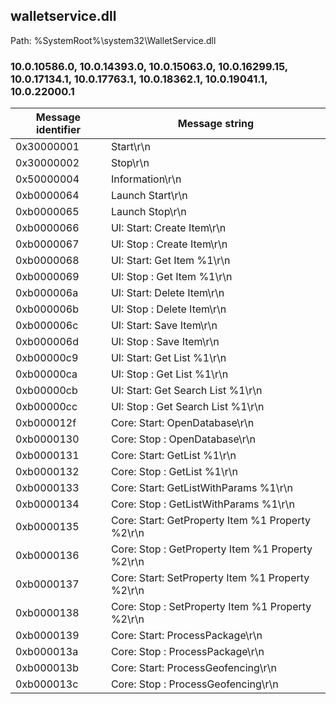 ## walletservice.dll

Path: %SystemRoot%\system32\WalletService.dll

### 10.0.10586.0, 10.0.14393.0, 10.0.15063.0, 10.0.16299.15, 10.0.17134.1, 10.0.17763.1, 10.0.18362.1, 10.0.19041.1, 10.0.22000.1

Message identifier | Message string
--- | ---
0x30000001 | Start\r\n
0x30000002 | Stop\r\n
0x50000004 | Information\r\n
0xb0000064 | Launch Start\r\n
0xb0000065 | Launch Stop\r\n
0xb0000066 | UI: Start: Create Item\r\n
0xb0000067 | UI: Stop : Create Item\r\n
0xb0000068 | UI: Start: Get Item %1\r\n
0xb0000069 | UI: Stop : Get Item %1\r\n
0xb000006a | UI: Start: Delete Item\r\n
0xb000006b | UI: Stop : Delete Item\r\n
0xb000006c | UI: Start: Save Item\r\n
0xb000006d | UI: Stop : Save Item\r\n
0xb00000c9 | UI: Start: Get List %1\r\n
0xb00000ca | UI: Stop : Get List %1\r\n
0xb00000cb | UI: Start: Get Search List %1\r\n
0xb00000cc | UI: Stop : Get Search List %1\r\n
0xb000012f | Core: Start: OpenDatabase\r\n
0xb0000130 | Core: Stop : OpenDatabase\r\n
0xb0000131 | Core: Start: GetList %1\r\n
0xb0000132 | Core: Stop : GetList %1\r\n
0xb0000133 | Core: Start: GetListWithParams %1\r\n
0xb0000134 | Core: Stop : GetListWithParams %1\r\n
0xb0000135 | Core: Start: GetProperty Item %1 Property %2\r\n
0xb0000136 | Core: Stop : GetProperty Item %1 Property %2\r\n
0xb0000137 | Core: Start: SetProperty Item %1 Property %2\r\n
0xb0000138 | Core: Stop : SetProperty Item %1 Property %2\r\n
0xb0000139 | Core: Start: ProcessPackage\r\n
0xb000013a | Core: Stop : ProcessPackage\r\n
0xb000013b | Core: Start: ProcessGeofencing\r\n
0xb000013c | Core: Stop : ProcessGeofencing\r\n
